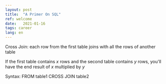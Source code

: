 ```yaml
---
layout: post
title:  "A Primer On SQL"
ref: welcome
date:   2021-01-16
tags: career
lang: en
---
```



Cross Join: each row from the first table joins with all the rows of another table

If the first table contains $x$ rows and the second table contains $y$ rows, you'll have the end result of $x$ multiplied by $y$

Syntax: FROM table1 CROSS JOIN table2